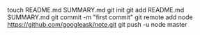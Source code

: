 touch README.md SUMMARY.md
git init
git add README.md SUMMARY.md
git commit -m "first commit"
git remote add node https://github.com/googleask/note.git
git push -u node master


